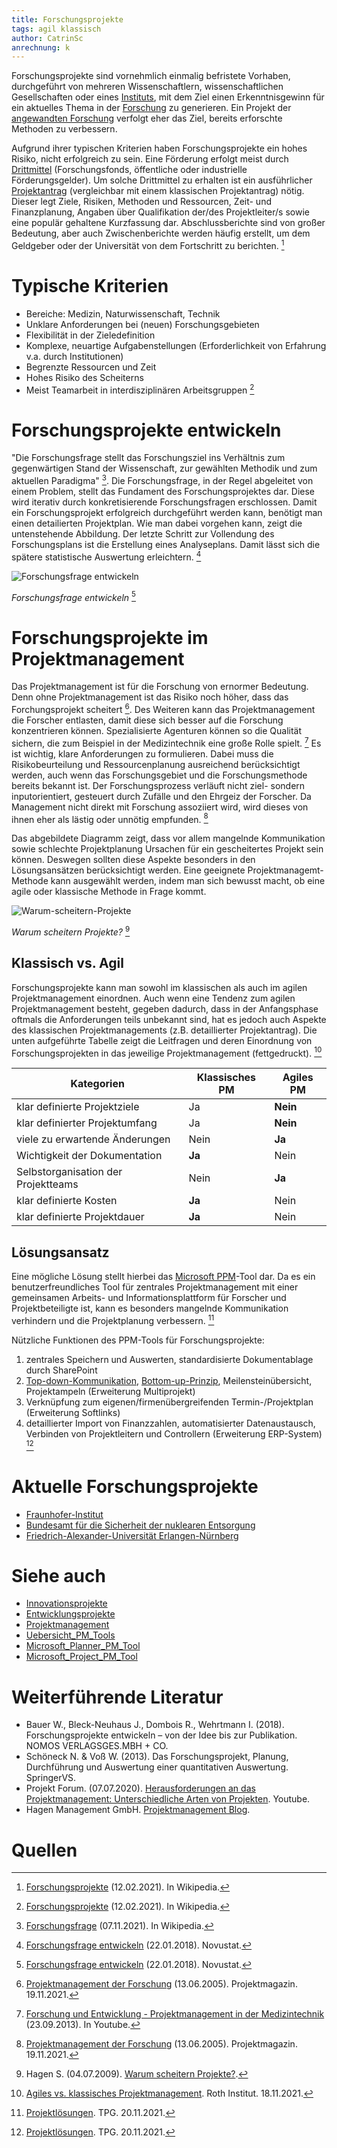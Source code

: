 ```yaml
---
title: Forschungsprojekte
tags: agil klassisch
author: CatrinSc
anrechnung: k
---
```


Forschungsprojekte sind vornehmlich einmalig befristete Vorhaben, durchgeführt von mehreren Wissenschaftlern, wissenschaftlichen Gesellschaften oder eines [Instituts](https://de.wikipedia.org/wiki/Institut_(Organisation)), mit dem Ziel einen Erkenntnisgewinn für ein aktuelles Thema in der [Forschung](https://de.wikipedia.org/wiki/Forschung) zu generieren. Ein Projekt der [angewandten Forschung](https://de.wikipedia.org/wiki/Angewandte_Wissenschaft) verfolgt eher das Ziel, bereits erforschte Methoden zu verbessern.

Aufgrund ihrer typischen Kriterien haben Forschungsprojekte ein hohes Risiko, nicht erfolgreich zu sein. Eine Förderung erfolgt meist durch [Drittmittel](https://de.wikipedia.org/wiki/Drittmittel) (Forschungsfonds, öffentliche oder industrielle Förderungsgelder). Um solche Drittmittel zu erhalten ist ein ausführlicher [Projektantrag](Projektantrag.md) (vergleichbar mit einem klassischen Projektantrag) nötig. Dieser legt Ziele, Risiken, Methoden und Ressourcen, Zeit- und Finanzplanung, Angaben über Qualifikation der/des Projektleiter/s sowie eine populär gehaltene Kurzfassung dar. Abschlussberichte sind von großer Bedeutung, aber auch Zwischenberichte werden häufig erstellt, um dem Geldgeber oder der Universität von dem Fortschritt zu berichten. [^1]

# Typische Kriterien
* Bereiche: Medizin, Naturwissenschaft, Technik 
* Unklare Anforderungen bei (neuen) Forschungsgebieten
* Flexibilität in der Zieledefinition
* Komplexe, neuartige Aufgabenstellungen (Erforderlichkeit von Erfahrung v.a. durch Institutionen) 
* Begrenzte Ressourcen und Zeit
* Hohes Risiko des Scheiterns
* Meist Teamarbeit in interdisziplinären Arbeitsgruppen [^1]

# Forschungsprojekte entwickeln
"Die Forschungsfrage stellt das Forschungsziel ins Verhältnis zum gegenwärtigen Stand der Wissenschaft, zur gewählten Methodik und zum aktuellen Paradigma" [^8]. Die Forschungsfrage, in der Regel abgeleitet von einem Problem, stellt das Fundament des Forschungsprojektes dar. Diese wird iterativ durch konkretisierende Forschungsfragen erschlossen. Damit ein Forschungsprojekt erfolgreich durchgeführt werden kann, benötigt man einen detailierten Projektplan. Wie man dabei vorgehen kann, zeigt die untenstehende Abbildung. Der letzte Schritt zur Vollendung des Forschungsplans ist die Erstellung eines Analyseplans. Damit lässt sich die spätere statistische Auswertung erleichtern. [^7] 


![Forschungsfrage entwickeln](Forschungsprojekte/Forschungsfrage-entwickeln.jpg)

*Forschungsfrage entwickeln* [^7]

# Forschungsprojekte im Projektmanagement
Das Projektmanagement ist für die Forschung von ernormer Bedeutung. Denn ohne Projektmanagement ist das Risiko noch höher, dass das Forchungsprojekt scheitert [^2]. Des Weiteren kann das Projektmanagement die Forscher entlasten, damit diese sich besser auf die Forschung konzentrieren können. Spezialisierte Agenturen können so die Qualität sichern, die zum Beispiel in der Medizintechnik eine große Rolle spielt. [^5] 
Es ist wichtig, klare Anforderungen zu formulieren. Dabei muss die Risikobeurteilung und Ressourcenplanung ausreichend berücksichtigt werden, auch wenn das Forschungsgebiet und die Forschungsmethode bereits bekannt ist. Der Forschungsprozess verläuft nicht ziel- sondern inputorientiert, gesteuert durch Zufälle und den Ehrgeiz der Forscher. Da Management nicht direkt mit Forschung assoziiert wird, wird dieses von ihnen eher als lästig oder unnötig empfunden. [^2] 

Das abgebildete Diagramm zeigt, dass vor allem mangelnde Kommunikation sowie schlechte Projektplanung Ursachen für ein gescheitertes Projekt sein können. Deswegen sollten diese Aspekte besonders in den Lösungsansätzen berücksichtigt werden. Eine geeignete Projektmanagemt-Methode kann ausgewählt werden, indem man sich bewusst macht, ob eine agile oder klassische Methode in Frage kommt. 

![Warum-scheitern-Projekte](Forschungsprojekte/Warum-scheitern-Projekte.jpg)

*Warum scheitern Projekte?* [^6]


## Klassisch vs. Agil
Forschungsprojekte kann man sowohl im klassischen als auch im agilen Projektmanagement einordnen. Auch wenn eine Tendenz zum agilen Projektmanagement besteht, gegeben dadurch, dass in der Anfangsphase oftmals die Anforderungen teils unbekannt sind, hat es jedoch auch Aspekte des klassischen Projektmanagements (z.B. detaillierter Projektantrag). Die unten aufgeführte Tabelle zeigt die Leitfragen und deren Einordnung von Forschungsprojekten in das jeweilige Projektmanagement (fettgedruckt). [^3]


| Kategorien | Klassisches PM | Agiles PM |
| ------------- | ------------- | ------------- |
| klar definierte Projektziele | Ja | **Nein**  |
| klar definierter Projektumfang | Ja | **Nein** |
| viele zu erwartende Änderungen | Nein | **Ja**  |
| Wichtigkeit der Dokumentation | **Ja**  | Nein |
| Selbstorganisation der Projektteams | Nein  | **Ja** |
| klar definierte Kosten | **Ja**  | Nein |
| klar definierte Projektdauer | **Ja**  | Nein | 


## Lösungsansatz
Eine mögliche Lösung stellt hierbei das [Microsoft PPM](https://www.microsoft.com/de-de/microsoft-365/project/project-portfolio-management)-Tool dar. Da es ein benutzerfreundliches Tool für zentrales Projektmanagement mit einer gemeinsamen Arbeits- und Informationsplattform für Forscher und Projektbeteiligte ist, kann es besonders mangelnde Kommunikation verhindern und die Projektplanung verbessern. [^4] 

Nützliche Funktionen des PPM-Tools für Forschungsprojekte:
1. zentrales Speichern und Auswerten, standardisierte Dokumentablage durch SharePoint
2. [Top-down-Kommunikation](https://de.wikipedia.org/wiki/Top-down_und_Bottom-up), [Bottom-up-Prinzip](https://de.wikipedia.org/wiki/Top-down_und_Bottom-up), Meilensteinübersicht, Projektampeln (Erweiterung Multiprojekt)
3. Verknüpfung zum eigenen/firmenübergreifenden Termin-/Projektplan (Erweiterung Softlinks)
4. detaillierter Import von Finanzzahlen, automatisierter Datenaustausch, Verbinden von Projektleitern und Controllern (Erweiterung ERP-System) [^4]


# Aktuelle Forschungsprojekte

* [Fraunhofer-Institut](https://www.ise.fraunhofer.de/de/forschungsprojekte/aktuell.html)
* [Bundesamt für die Sicherheit der nuklearen Entsorgung](https://www.base.bund.de/DE/themen/fa/soa/projekte-aktuell/projekte-aktuell.html)
* [Friedrich-Alexander-Universität Erlangen-Nürnberg](https://www.fau.de/research/)


# Siehe auch

* [Innovationsprojekte](Innovationsprojekte.md)
* [Entwicklungsprojekte](Entwicklungsprojekte.md)
* [Projektmanagement](Projektmanagement.md)
* [Uebersicht_PM_Tools](Uebersicht_PM_Tools.md)
* [Microsoft_Planner_PM_Tool](Microsoft_Project_PM_Tool.md)
* [Microsoft_Project_PM_Tool](Microsoft_Project_PM_Tool.md)

# Weiterführende Literatur

* Bauer W., Bleck-Neuhaus J., Dombois R., Wehrtmann I. (2018). Forschungsprojekte entwickeln – von der Idee bis zur Publikation. NOMOS VERLAGSGES.MBH + CO.
* Schöneck N. & Voß W. (2013). Das Forschungsprojekt, Planung, Durchführung und Auswertung einer quantitativen Auswertung. SpringerVS.
* Projekt Forum. (07.07.2020). [Herausforderungen an das Projektmanagement: Unterschiedliche Arten von Projekten](https://www.youtube.com/watch?v=Ar-qjMOsh7U). Youtube. 
* Hagen Management GmbH. [Projektmanagement Blog](https://pm-blog.com/).


# Quellen

[^1]: [Forschungsprojekte](https://de.wikipedia.org/wiki/Forschungsprojekt) (12.02.2021). In Wikipedia.
[^2]: [Projektmanagement der Forschung](https://www.projektmagazin.de/artikel/projektmanagement-der-forschung_6806) (13.06.2005). Projektmagazin. 19.11.2021.
[^3]: [Agiles vs. klassisches Projektmanagement](https://www.roth-institut.de/roth-wissens-journal/wissen-f%C3%BChrung/agiles-vs-klassisches-projektmanagement/). Roth Institut. 18.11.2021.
[^4]: [Projektlösungen](https://www.theprojectgroup.com/de/ms-project-loesungen/projektmanagement-forschung). TPG. 20.11.2021.
[^5]: [Forschung und Entwicklung - Projektmanagement in der Medizintechnik](https://www.youtube.com/watch?v=6YxbcjEYUj0) (23.09.2013). In Youtube.
[^6]: Hagen S. (04.07.2009). [Warum scheitern Projekte?](https://pm-blog.com/2009/07/04/warum-scheitern-projekte/). 
[^7]: [Forschungsfrage entwickeln](https://novustat.com/statistik-blog/forschungsfrage-entwickeln-und-datenanalyse-planen.html#:~:text=%20Forschungsfrage%20entwickeln%20und%20Datenanalyse%20planen%3A%20In%209,entwickeln%20Sie%20nun%20die%20Hypothesen.%20Hypothesen...%20More%20) (22.01.2018). Novustat.
[^8]:  [Forschungsfrage](https://de.wikipedia.org/wiki/Forschungsfrage) (07.11.2021). In Wikipedia.
